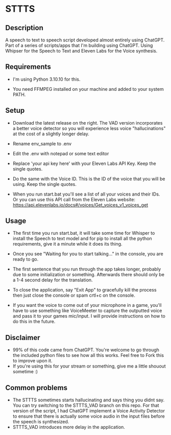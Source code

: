 # STTTS
## Description

A speech to text to speech script developed almost entirely using ChatGPT. Part of a series of scripts/apps that I'm building using ChatGPT. Using Whipser for the Speech to Text and Eleven Labs for the Voice synthesis.

## Requirements

- I'm using Python 3.10.10 for this.

- You need FFMPEG installed on your machine and added to your system PATH.

## Setup
- Download the latest release on the right. The VAD version incorporates a better voice detector so you will experience less voice "hallucinations" at the cost of a slightly longer delay.

- Rename env_sample to .env

- Edit the .env with notepad or some text editor

- Replace 'your api key here' with your Eleven Labs API Key. Keep the single quotes.

- Do the same with the Voice ID. This is the ID of the voice that you will be using. Keep the single quotes.

- When you run start.bat you'll see a list of all your voices and their IDs. Or you can use this API call from the Eleven Labs website: https://api.elevenlabs.io/docs#/voices/Get_voices_v1_voices_get

## Usage

- The first time you run start.bat, it will take some time for Whisper to install the Speech to text model and for pip to install all the python requirements, give it a minute while it does its thing.

- Once you see "Waiting for you to start talking..." in the console, you are ready to go.

- The first sentence that you run through the app takes longer, probably due to some initialization or something. Afterwards there should only be a 1-4 second delay for the translation.

- To close the application, say "Exit App" to gracefully kill the process then just close the console or spam crtl+c on the console.

- If you want the voice to come out of your microphone in a game, you'll have to use something like VoiceMeeter to capture the outputted voice and pass it to your games mic/input. I will provide instructions on how to do this in the future.

## Disclaimer
- 99% of this code came from ChatGPT. You're welcome to go through the included python files to see how all this works. Feel free to Fork this to improve upon it.
- If you're using this for your stream or something, give me a little shouout sometime :)

## Common problems
- The STTTS sometimes starts hallucinating and says thing you didnt say. You can try switching to the STTTS_VAD branch on this repo. For that version of the script, I had ChatGPT implement a Voice Activity Detector to ensure that there is actually some voice audio in the input files before the speech is synthesized. 
- STTTS_VAD introduces more delay in the application. 

